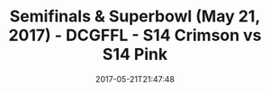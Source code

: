 ---
title: Semifinals & Superbowl (May 21, 2017) - DCGFFL - S14 Crimson vs S14 Pink
teams-score:
- team: _teams/s14-crimson.md
  score: 46
- team: _teams/s14-pink.md
  score: 34
mvp: Hines, Carter
game-ball: "#todd, Brett Chambers"
sportsperson: ''
season: 14
week: 0
date: '2017-05-21T21:47:48'
pageid: semifinals-superbowl-may-21-2017-5094-vs-5102
---